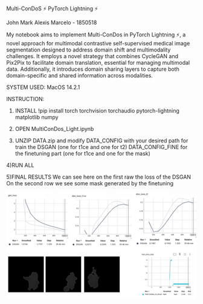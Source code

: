 Multi-ConDoS ⚡ PyTorch Lightning ⚡

John Mark Alexis Marcelo - 1850518 

My notebook aims to implement Multi-ConDos in PyTorch Lightning ⚡, a novel approach for multimodal contrastive self-supervised medical image segmentation designed to address domain shift and multimodality challenges. It employs a novel strategy that combines CycleGAN and Pix2Pix to facilitate domain translation, essential for managing multimodal data. Additionally, it introduces domain sharing layers to capture both domain-specific and shared information across modalities.

SYSTEM USED: MacOS 14.2.1

INSTRUCTION:

1) INSTALL
!pip install torch torchvision torchaudio pytorch-lightning matplotlib numpy

2) OPEN MultiConDos_Light.ipynb

3) UNZIP DATA.zip and modify
     DATA_CONFIG with your desired path for train the DSGAN (one for t1ce and one for t2)
     DATA_CONFIG_FINE for the finetuning part (one for t1ce and one for the mask)
   
4)RUN ALL

5)FINAL RESULTS 
We can see here on the first raw the loss of the DSGAN
On the second row we see some mask generated by the finetuning

![Image 1](https://raw.githubusercontent.com/sanjohngiangino/NN_MultiConDos/main/results.png)
